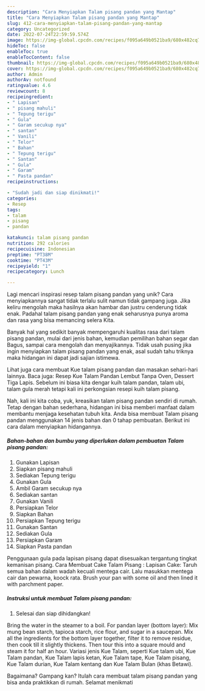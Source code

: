 ```yaml
---
description: "Cara Menyiapkan Talam pisang pandan yang Mantap"
title: "Cara Menyiapkan Talam pisang pandan yang Mantap"
slug: 412-cara-menyiapkan-talam-pisang-pandan-yang-mantap
category: Uncategorized
date: 2022-07-24T22:59:59.574Z
image: https://img-global.cpcdn.com/recipes/f095a649b0521ba9/680x482cq70/talam-pisang-pandan-foto-resep-utama.jpg
hideToc: false
enableToc: true
enableTocContent: false
thumbnail: https://img-global.cpcdn.com/recipes/f095a649b0521ba9/680x482cq70/talam-pisang-pandan-foto-resep-utama.jpg
cover: https://img-global.cpcdn.com/recipes/f095a649b0521ba9/680x482cq70/talam-pisang-pandan-foto-resep-utama.jpg
author: Admin
authorAv: notfound
ratingvalue: 4.6
reviewcount: 8
recipeingredient:
- " Lapisan"
- " pisang mahuli"
- " Tepung terigu"
- " Gula"
- " Garam secukup nya"
- " santan"
- " Vanili"
- " Telor"
- " Bahan"
- " Tepung terigu"
- " Santan"
- " Gula"
- " Garam"
- " Pasta pandan"
recipeinstructions:

- "Sudah jadi dan siap dinikmati!"
categories:
- Resep
tags:
- talam
- pisang
- pandan

katakunci: talam pisang pandan 
nutrition: 292 calories
recipecuisine: Indonesian
preptime: "PT38M"
cooktime: "PT43M"
recipeyield: "1"
recipecategory: Lunch

---
```





Lagi mencari inspirasi resep talam pisang pandan yang unik? Cara menyiapkannya sangat tidak terlalu sulit namun tidak gampang juga. Jika keliru mengolah maka hasilnya akan hambar dan justru cenderung tidak enak. Padahal talam pisang pandan yang enak seharusnya punya aroma dan rasa yang bisa memancing selera Kita.





Banyak hal yang sedikit banyak mempengaruhi kualitas rasa dari talam pisang pandan, mulai dari jenis bahan, kemudian pemilihan bahan segar dan Bagus, sampai cara mengolah dan menyajikannya. Tidak usah pusing jika ingin menyiapkan talam pisang pandan yang enak,      asal sudah tahu triknya maka hidangan ini dapat jadi sajian istimewa.














Lihat juga cara membuat Kue talam pisang pandan dan masakan sehari-hari lainnya. Baca juga: Resep Kue Talam Pandan Lembut Tanpa Oven, Dessert Tiga Lapis. Sebelum ini biasa kita dengar kuih talam pandan, talam ubi, talam gula merah tetapi kali ini perkongsian resepi kuih talam pisang.






Nah, kali ini kita coba, yuk, kreasikan talam pisang pandan sendiri di rumah. Tetap dengan bahan sederhana, hidangan ini bisa memberi manfaat dalam membantu menjaga kesehatan tubuh kita. Anda bisa membuat Talam pisang pandan menggunakan 14 jenis bahan dan 0 tahap pembuatan. Berikut ini cara dalam menyiapkan hidangannya.

<!--inarticleads1-->

##### Bahan-bahan dan bumbu yang diperlukan dalam pembuatan Talam pisang pandan:

1. Gunakan  Lapisan
1. Siapkan  pisang mahuli
1. Sediakan  Tepung terigu
1. Gunakan  Gula
1. Ambil  Garam secukup nya
1. Sediakan  santan
1. Gunakan  Vanili
1. Persiapkan  Telor
1. Siapkan  Bahan
1. Persiapkan  Tepung terigu
1. Gunakan  Santan
1. Sediakan  Gula
1. Persiapkan  Garam
1. Siapkan  Pasta pandan


Penggunaan gula pada lapisan pisang dapat disesuaikan tergantung tingkat kemanisan pisang. Cara Membuat Cake Talam Pisang : Lapisan Cake: Taruh semua bahan dalam wadah kecuali mentega cair. Lalu masukkan mentega cair dan pewarna, koock rata. Brush your pan with some oil and then lined it with parchment paper. 

<!--inarticleads2-->

##### Instruksi untuk membuat Talam pisang pandan:


1. Selesai dan siap dihidangkan!

Bring the water in the steamer to a boil. For pandan layer (bottom layer): Mix mung bean starch, tapioca starch, rice flour, and sugar in a saucepan. Mix all the ingredients for the bottom layer together, filter it to remove residue, then cook till it slightly thickens. Then tour this into a square mould and steam it for half an hour. Variasi jenis Kue Talam, seperti Kue talam ubi, Kue Talam pandan, Kue Talam lapis ketan, Kue Talam tape, Kue Talam pisang, Kue Talam durian, Kue Talam kentang dan Kue Talam Bulan (khas Betawi). 

Bagaimana? Gampang kan? Itulah cara membuat talam pisang pandan yang bisa anda praktikkan di rumah. Selamat menikmati
